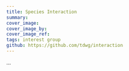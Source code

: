 ```yaml
---
title: Species Interaction
summary: 
cover_image: 
cover_image_by: 
cover_image_ref: 
tags: interest group
github: https://github.com/tdwg/interaction
---
```


...
